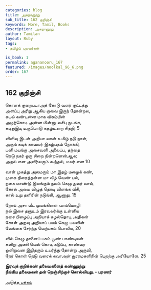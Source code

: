 ```yaml
---
categories: blog
title: அகநானூறு 
sub_title: 162 குறிஞ்சி
keywords: More, Tamil, Books
description: அகநானூறு 
author: Tamilan
layout: Ruby
tags:
- தமிழ்ப் புலவர்கள் 

is_book: 1
permalink: agananooru_167
featured: /images/noolkal_96_6.png
order: 167
---
```



## 162 குறிஞ்சி

கொளக் குறைபடாஅக் கோடு வளர் குட்டத்து  
அளப்பு அரிது ஆகிய குவை இருந் தோன்றல,  
கடல் கண்டன்ன மாக விசும்பின்  
அழற்கொடி அன்ன மின்னு வசிபு நுடங்க,  
கடிதுஇடி உருமொடு கதழ்உறை சிதறி, 5

விளிவு இடன் அறியா வான் உமிழ் நடு நாள்,  
அருங் கடிக் காவலர் இகழ்பதம் நோக்கி,  
பனி மயங்கு அசைவளி அலைப்ப, தந்தை  
நெடு நகர் ஒரு சிறை நின்றனென்ஆக;  
அறல் என அவிர்வரும் கூந்தல், மலர் என 10

வாள் முகத்து அலமரும் மா இதழ் மழைக் கண்,  
முகை நிரைத்தன்ன மா வீழ் வெண் பல்,  
நகை மாண்டு இலங்கும் நலம் கெழு துவர் வாய்,  
கோல் அமை விழுத் தொடி விளங்க வீசி,  
கால் உறு தளிரின் நடுங்கி, ஆனாது, 15

நோய் அசா வீட முயங்கினள் வாய்மொழி  
நல் இசை தரூஉம் இரவலர்க்கு உள்ளிய  
நசை பிழைப்பு அறியாக் கழல்தொடி அதிகன்  
கோள் அறவு அறியாப் பயம் கெழு பலவின்  
வேங்கை சேர்ந்த வெற்பகம் பொலிய, 20

வில் கெழு தானைப் பசும் பூண் பாண்டியன்  
களிறு அணி வெல் கொடி கடுப்ப, காண்வர  
ஒளிறுவன இழிதரும் உயர்ந்து தோன்று அருவி,  
நேர் கொள் நெடு வரைக் கவாஅன் சூரரமகளிரின் பெறற்கு அரியோளே. 25

**இரவுக் குறிக்கண் தலைமகளைத் கண்ணுற்று  
நீங்கிய தலைமகன் தன் நெஞ்சிற்குச் சொல்லியது. - பரணர்**

[அடுத்த பக்கம்](agananooru_168)